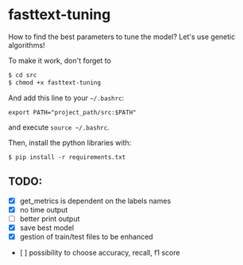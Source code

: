 # fasttext-tuning

How to find the best parameters to tune the model? Let's use genetic algorithms!

To make it work, don't forget to
```bash
$ cd src
$ chmod +x fasttext-tuning
```

And add this line to your `~/.bashrc`:
```
export PATH="project_path/src:$PATH"
```

and execute `source ~/.bashrc`.

Then, install the python libraries with:

```
$ pip install -r requirements.txt
```

## TODO:

 - [X] get_metrics is dependent on the labels names
 - [X] no time output
 - [ ] better print output
 - [X] save best model
 - [X] gestion of train/test files to be enhanced
 - [ ] possibility to choose accuracy, recall, f1 score
